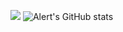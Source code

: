 ![](https://komarev.com/ghpvc/?username=AkaiRep)
![Alert's GitHub stats](https://github-readme-stats.vercel.app/api?username=AkaiRep&theme=radical&hide_border=true&show_icons=true)
